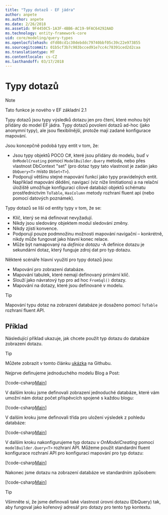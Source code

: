 ```yaml
---
title: "Typy dotazů - EF jádra"
author: anpete
ms.author: anpete
ms.date: 2/26/2018
ms.assetid: 9F4450C5-1A3F-4BB6-AC19-9FAC64292AAD
ms.technology: entity-framework-core
uid: core/modeling/query-types
ms.openlocfilehash: dfd08cd1c30debddc79740bbf05c39c22e973855
ms.sourcegitcommit: 01b5cf3b7c983bcced91e7cc4c78391ced2d2caa
ms.translationtype: MT
ms.contentlocale: cs-CZ
ms.lasthandoff: 03/17/2018
---
```

# <a name="query-types"></a>Typy dotazů
> [!NOTE]
> Tato funkce je nového v EF základní 2.1

Typy dotazů jsou typy výsledků dotazu jen pro čtení, které mohou být přidány do model EF jádra. Typy dotazů povolení dotazů ad-hoc (jako anonymní typy), ale jsou flexibilnější, protože mají zadané konfigurace mapování.

Jsou koncepčně podobá typy entit v tom, že:

- Jsou typy objektů POCO C#, které jsou přidány do modelu, buď v ```OnModelCreating``` pomocí ```ModelBuilder.Query``` metoda, nebo přes vlastnost DbContext "set" (pro dotaz typy tato vlastnost je zadán jako ```DbQuery<T>``` místo ```DbSet<T>```).
- Podporují většinu stejné mapování funkcí jako typy pravidelných entit. Například mapování dědění, navigací (viz níže limitiations) a na relační úložiště umožňuje konfiguraci cílové databázi objektů schématu prostřednictvím ```ToTable```, ```HasColumn``` metody rozhraní fluent api (nebo pomocí datových poznámek).

Typy dotazů se liší od entity typy v tom, že se:

- Klíč, který se má definovat nevyžadují.
- Nikdy jsou sledovány objektem modul sledování změny.
- Nikdy zjistí konvence.
- Podporují pouze podmnožinu možnosti mapování navigační – konkrétně, nikdy může fungovat jako hlavní konec relace.
- Může být namapovaný na _definice dotazu_ -A definice dotazu je sekundární dotaz, který funguje zdroj dat pro typ dotazu.

Některé scénáře hlavní využití pro typy dotazů jsou:

- Mapování pro zobrazení databáze.
- Mapování tabulek, které nemají definovaný primární klíč.
- Slouží jako návratový typ pro ad hoc ```FromSql()``` dotazy.
- Mapování na dotazy, které jsou definované v modelu.

> [!TIP]
> Mapování typu dotaz na zobrazení databáze je dosaženo pomocí ```ToTable``` rozhraní fluent API.

## <a name="example"></a>Příklad

Následující příklad ukazuje, jak chcete použít typ dotazu do databáze zobrazení dotazu.

> [!TIP]
> Můžete zobrazit v tomto článku [ukázka](https://github.com/aspnet/EntityFrameworkCore/tree/dev/samples/QueryTypes) na Githubu.

Nejprve definujeme jednoduchého modelu Blog a Post:

[!code-csharp[Main](../../../efcore-dev/samples/QueryTypes/Program.cs#Entities)]

V dalším kroku jsme definovali zobrazení jednoduché databáze, které vám umožní nám dotaz počet příspěvcích spojené s každou blogu:

[!code-csharp[Main](../../../efcore-dev/samples/QueryTypes/Program.cs#View)]

V dalším kroku jsme definovali třída pro uložení výsledek z pohledu databáze:

[!code-csharp[Main](../../../efcore-dev/samples/QueryTypes/Program.cs#QueryType)]

V dalším kroku nakonfigurujeme typ dotazu v _OnModelCreating_ pomocí ```modelBuilder.Query<T>``` rozhraní API.
Můžeme použít standardní fluent konfigurace rozhraní API pro konfiguraci mapování pro typ dotazu:

[!code-csharp[Main](../../../efcore-dev/samples/QueryTypes/Program.cs#Configuration)]

Nakonec jsme dotazu na zobrazení databáze ve standardním způsobem:

[!code-csharp[Main](../../../efcore-dev/samples/QueryTypes/Program.cs#Query)]

> [!TIP]
> Všimněte si, že jsme definovali také vlastnost úrovni dotazu (DbQuery) tak, aby fungoval jako kořenový adresář pro dotazy pro tento typ kontextu.
